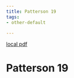 ```yaml
---
title: Patterson 19
tags:
- other-default

---
```


[local pdf](../../../pdfs/patterson-19.pdf)

# Patterson 19
